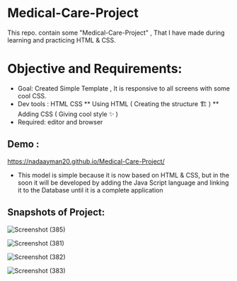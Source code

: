 # Medical-Care-Project

This repo. contain some "Medical-Care-Project" , That I have made during learning and practicing HTML & CSS.

# Objective and Requirements:

* Goal: Created Simple Template , It is responsive to all screens with some cool CSS.
* Dev tools   :   HTML   CSS
** Using HTML ( Creating the structure 🏗️ )
** Adding CSS ( Giving cool style ✨ )
* Required: editor and browser

## Demo :
 https://nadaayman20.github.io/Medical-Care-Project/
 
 * This model is simple because it is now based on HTML & CSS, but in the soon  it will be developed by adding the Java Script language and linking it to the Database until it is a complete application

## Snapshots of Project:

![Screenshot (385)](https://user-images.githubusercontent.com/76060283/192341021-82db91be-f739-4f9f-bfc6-5969316bf777.png)

![Screenshot (381)](https://user-images.githubusercontent.com/76060283/192341259-7c750f8b-64c7-4f65-aa9c-3840757f4459.png)

![Screenshot (382)](https://user-images.githubusercontent.com/76060283/192341340-61c4648c-ee69-477f-a55f-4af5376595ee.png)

![Screenshot (383)](https://user-images.githubusercontent.com/76060283/192341412-4d42d0d4-7973-4315-933a-dbebcbacef5d.png)




